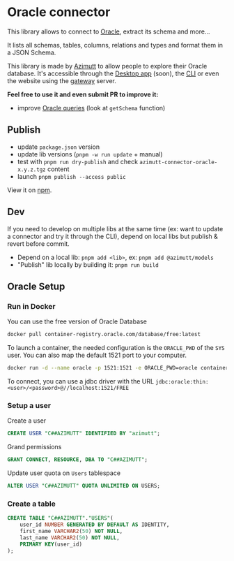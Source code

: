 # Oracle connector

This library allows to connect to [Oracle](https://www.oracle.com/database), extract its schema and more...

It lists all schemas, tables, columns, relations and types and format them in a JSON Schema.

This library is made by [Azimutt](https://azimutt.app) to allow people to explore their Oracle database.
It's accessible through the [Desktop app](../../desktop) (soon), the [CLI](https://www.npmjs.com/package/azimutt) or even the website using the [gateway](../../gateway) server.

**Feel free to use it and even submit PR to improve it:**

- improve [Oracle queries](./src/oracle.ts) (look at `getSchema` function)

## Publish

- update `package.json` version
- update lib versions (`pnpm -w run update` + manual)
- test with `pnpm run dry-publish` and check `azimutt-connector-oracle-x.y.z.tgz` content
- launch `pnpm publish --access public`

View it on [npm](https://www.npmjs.com/package/@azimutt/connector-oracle).

## Dev

If you need to develop on multiple libs at the same time (ex: want to update a connector and try it through the CLI), depend on local libs but publish & revert before commit.

- Depend on a local lib: `pnpm add <lib>`, ex: `pnpm add @azimutt/models`
- "Publish" lib locally by building it: `pnpm run build`

## Oracle Setup

### Run in Docker

You can use the free version of Oracle Database

```bash
docker pull container-registry.oracle.com/database/free:latest
```

To launch a container, the needed configuration is the `ORACLE_PWD` of the `SYS` user. You can also map the default 1521 port to your computer.

```bash
docker run -d --name oracle -p 1521:1521 -e ORACLE_PWD=oracle container-registry.oracle.com/database/free:latest
```

To connect, you can use a jdbc driver with the URL `jdbc:oracle:thin:<user>/<password>@//localhost:1521/FREE`

### Setup a user

Create a user

```sql
CREATE USER "C##AZIMUTT" IDENTIFIED BY "azimutt";
```

Grand permissions

```sql
GRANT CONNECT, RESOURCE, DBA TO "C##AZIMUTT";
```

Update user quota on `Users` tablespace

```sql
ALTER USER "C##AZIMUTT" QUOTA UNLIMITED ON USERS;
```

### Create a table

```sql
CREATE TABLE "C##AZIMUTT"."USERS"(
    user_id NUMBER GENERATED BY DEFAULT AS IDENTITY,
    first_name VARCHAR2(50) NOT NULL,
    last_name VARCHAR2(50) NOT NULL,
    PRIMARY KEY(user_id)
);
```
